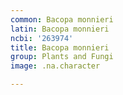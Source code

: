 ```yaml
---
common: Bacopa monnieri
latin: Bacopa monnieri
ncbi: '263974'
title: Bacopa monnieri
group: Plants and Fungi
image: .na.character

---
```

